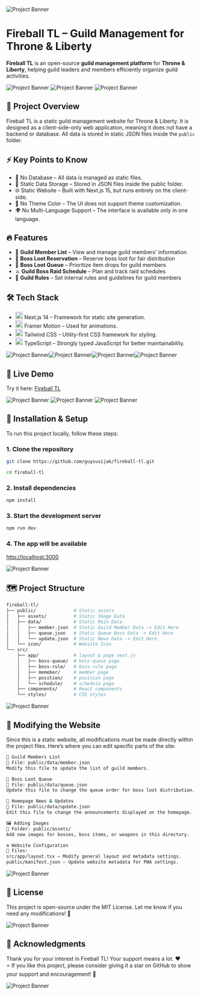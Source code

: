 ![Project Banner](/public/assets/boss/adentus-banner.webp)
# Fireball TL – Guild Management for Throne & Liberty
**Fireball TL** is an open-source **guild management platform** for **Throne & Liberty**, helping guild leaders and members efficiently organize guild activities.

![Project Banner](/public/metadata/readme-1.png)
![Project Banner](/public/metadata/readme-2.png)
![Project Banner](/public/metadata/readme-3.png)

## 📌 Project Overview
Fireball TL is a static guild management website for Throne & Liberty. It is designed as a client-side-only web application, meaning it does not have a backend or database. All data is stored in static JSON files inside the `public` folder.

## ⚡ Key Points to Know
- 🛑 No Database – All data is managed as static files.
- 📂 Static Data Storage – Stored in JSON files inside the public folder.
- 🌐 Static Website – Built with Next.js 15, but runs entirely on the client-side.
- 🎨 No Theme Color – The UI does not support theme customization.
- 🌍 No Multi-Language Support – The interface is available only in one language.

## 🔥 Features
- 📜 **Guild Member List** – View and manage guild members' information
- 🏹 **Boss Loot Reservation** – Reserve boss loot for fair distribution
- 🎲 **Boss Loot Queue** – Prioritize item drops for guild members
- ⚔️ **Guild Boss Raid Schedule** – Plan and track raid schedules
- 📜 **Guild Rules** – Set internal rules and guidelines for guild members

## 🛠️ Tech Stack
- <img src="https://avatars.githubusercontent.com/u/126103961" title="Next JS" alt="nextjs" width="20" height="20"/> Next.js 14 – Framework for static site generation.
- <img src="https://avatars.githubusercontent.com/u/42876" title="Framer Motion" alt="framermotion" width="20" height="20"/> Framer Motion – Used for animations.
- <img src="https://avatars.githubusercontent.com/u/67109815" title="Tailwind CSS" alt="tailwindcss" width="20" height="20"/> Tailwind CSS – Utility-first CSS framework for styling.
- <img src="https://upload.wikimedia.org/wikipedia/commons/4/4c/Typescript_logo_2020.svg" title="TypeScript" alt="typscript" width="20" height="20"/> TypeScript – Strongly typed JavaScript for better maintainability.

![Project Banner](/public/assets/boss-items/3-0.png)![Project Banner](/public/assets/boss-items/13-0.png)![Project Banner](/public/assets/boss-items/10-0.png)![Project Banner](/public/assets/boss-items/11-0.png)

## 🚀 Live Demo
Try it here: [Fireball TL](https://fireball-tl.vercel.app)

![Project Banner](/public/metadata/readme-4.png)
![Project Banner](/public/metadata/readme-5.png)
![Project Banner](/public/metadata/readme-6.png)

## 📂 Installation & Setup

To run this project locally, follow these steps:

### **1. Clone the repository**
```bash
git clone https://github.com/guysuvijak/fireball-tl.git
```
```bash
cd fireball-tl
```
### **2. Install dependencies**
```bash
npm install
```
### **3. Start the development server**
```bash
npm run dev
```
### **4. The app will be available**
[http://localhost:3000](http://localhost:3000)

![Project Banner](/public/assets/boss/aridus-banner.webp)

## 🗺️ Project Structure
```bash
fireball-tl/
├── public/              # Static assets
│   ├── assets/          # Static Image Data
│   ├── data/            # Static Main Data
│   │   ├── member.json  # Static Guild Member Data -> Edit Here
│   │   ├── queue.json   # Static Queue Boss Data -> Edit Here
│   │   └── update.json  # Static News Data -> Edit Here
│   └── icon/            # Website Icon
└── src/
    ├── app/             # layout & page next.js
    │   ├── boss-queue/  # boss-queue page
    │   ├── boss-rule/   # boss-rule page
    │   ├── memeber/     # member page
    │   ├── position/    # position page
    │   └── schedule/    # schedule page
    ├── components/      # React components
    └── styles/          # CSS styles
```

![Project Banner](/public/assets/boss/nirma-banner.webp)

## 📄 Modifying the Website
Since this is a static website, all modifications must be made directly within the project files. Here’s where you can edit specific parts of the site:
```bash
👥 Guild Members List
📍 File: public/data/member.json
Modify this file to update the list of guild members.
```
```bash
🏹 Boss Loot Queue
📍 File: public/data/queue.json
Update this file to change the queue order for boss loot distribution.
```
```bash
📢 Homepage News & Updates
📍 File: public/data/update.json
Edit this file to change the announcements displayed on the homepage.
```
```bash
🖼️ Adding Images
📍 Folder: public/assets/
Add new images for bosses, boss items, or weapons in this directory.
```
```bash
⚙️ Website Configuration
📍 Files:
src/app/layout.tsx – Modify general layout and metadata settings.
public/manifest.json – Update website metadata for PWA settings.
```

![Project Banner](/public/assets/boss/junobote-banner.webp)

## 📜 License
This project is open-source under the MIT License.
Let me know if you need any modifications! 🚀

![Project Banner](/public/assets/boss/malakar-banner.webp)

## 🙏 Acknowledgments
Thank you for your interest in Fireball TL! Your support means a lot. :heart: </br>
⭐ If you like this project, please consider giving it a star on GitHub to show your support and encouragement! 🚀

![Project Banner](/public/assets/boss/cornelius-banner.webp)
